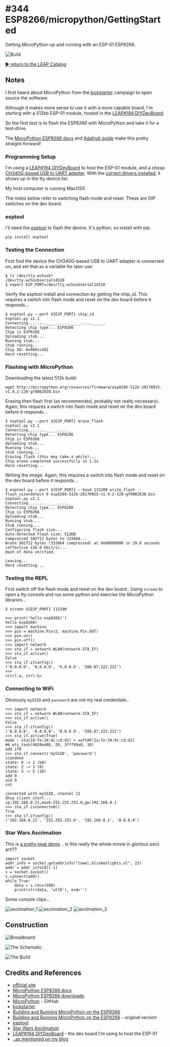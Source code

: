# #344 ESP8266/micropython/GettingStarted

Getting MicroPython up and running with an ESP-01 ESP8266.

![Build](./assets/GettingStarted_build.jpg?raw=true)

[:arrow_forward: return to the LEAP Catalog](https://leap.tardate.com)

## Notes

I first heard about MicroPython from the [kickstarter](http://www.kickstarter.com/projects/214379695/micro-python-python-for-microcontrollers)
campaign to open source the software.

Although it makes more sense to use it with a more capable board, I'm starting with a 512kb ESP-01 module,
hosted in the [LEAP#194 DIYDevBoard](../../DIYDevBoard).

So the first test is to flash the ESP8266 with MicroPython and take it for a test-drive.

The
[MicroPython ESP8266 docs](http://docs.micropython.org/en/latest/esp8266/) and
[Adafruit guide](https://learn.adafruit.com/micropython-basics-how-to-load-micropython-on-a-board)
make this pretty straight-forward!


### Programming Setup

I'm using a [LEAP#194 DIYDevBoard](../../DIYDevBoard) to host the ESP-01 module,
and a cheap [CH340G-based USB to UART adapter](https://www.aliexpress.com/item/CH340-module-USB-to-TTL-CH340G-upgrade-download-a-small-wire-brush-plate-STC-microcontroller-board/32354359382.html).
With the
[correct drivers installed](../../../notebook/arduino.md#arduinos-using-the-ch340g-serial-chip),
it shows up in the tty device list.

My host computer is running MacOSX.

The notes below refer to switching flash mode and reset. These are DIP switches on the dev board.

### esptool

I'll need the [esptool](https://github.com/themadinventor/esptool) to flash the device.
It's python, so install with pip.

```
pip install esptool
```

### Testing the Connection

First find the device the CH340G-based USB to UART adapter is connected on, and set that as a variable for later use:

```
$ ls /dev/tty.wchusb*
/dev/tty.wchusbserial14510
$ export ESP_PORT=/dev/tty.wchusbserial14510
```

Verify the esptool install and connection by getting the chip_id.
This requires a switch into flash mode and reset on the dev board before it responds...

```
$ esptool.py --port ${ESP_PORT} chip_id
esptool.py v2.1
Connecting........_____....._____....._____.
Detecting chip type... ESP8266
Chip is ESP8266
Uploading stub...
Running stub...
Stub running...
Chip ID: 0x009ccdd2
Hard resetting...
```

### Flashing with MicroPython

Downloading the latest 512k build:

```
wget http://micropython.org/resources/firmware/esp8266-512k-20170925-v1.9.2-120-gf0082630.bin
```

Erasing then flash first (as recommended, probably not really necessary).
Again, this requires a switch into flash mode and reset on the dev board before it responds...

```
$ esptool.py --port ${ESP_PORT} erase_flash
esptool.py v2.1
Connecting........_____....._
Detecting chip type... ESP8266
Chip is ESP8266
Uploading stub...
Running stub...
Stub running...
Erasing flash (this may take a while)...
Chip erase completed successfully in 1.2s
Hard resetting...
```

Writing the image.
Again, this requires a switch into flash mode and reset on the dev board before it responds...

```
$ esptool.py --port ${ESP_PORT} --baud 115200 write_flash --flash_size=detect 0 esp8266-512k-20170925-v1.9.2-120-gf0082630.bin
esptool.py v2.1
Connecting........_____....._
Detecting chip type... ESP8266
Chip is ESP8266
Uploading stub...
Running stub...
Stub running...
Configuring flash size...
Auto-detected Flash size: 512KB
Compressed 502712 bytes to 333664...
Wrote 502712 bytes (333664 compressed) at 0x00000000 in 29.8 seconds (effective 134.8 kbit/s)...
Hash of data verified.

Leaving...
Hard resetting...
```

### Testing the REPL

First switch off the flash mode and reset on the dev board..
Using `screen` to open a tty console and run some python and exercise the MicroPython libraries...


```
$ screen ${ESP_PORT} 115200

>>> print('hello esp8266!')
hello esp8266!
>>> import machine
>>> pin = machine.Pin(2, machine.Pin.OUT)
>>> pin.on()
>>> pin.off()
>>> import network
>>> sta_if = network.WLAN(network.STA_IF)
>>> sta_if.active()
False
>>> sta_if.ifconfig()
('0.0.0.0', '0.0.0.0', '0.0.0.0', '208.67.222.222')
>>>
<ctrl-a, ctrl-k>
```

### Connecting to WiFi

Obviously `mySSID` and `password` are not my real credentials..

```
>>> import network
>>> sta_if = network.WLAN(network.STA_IF)
>>> sta_if.active()
False
>>> sta_if.ifconfig()
('0.0.0.0', '0.0.0.0', '0.0.0.0', '208.67.222.222')
>>> sta_if.active(True)
mode : sta(18:fe:34:9c:cd:d2) + softAP(1a:fe:34:9c:cd:d2)
#6 ets_task(4020ed88, 28, 3fff99a8, 10)
add if0
>>> sta_if.connect('mySSID', 'password')
scandone
state: 0 -> 2 (b0)
state: 2 -> 3 (0)
state: 3 -> 5 (10)
add 0
aid 9
cnt

connected with mySSID, channel 11
dhcp client start...
ip:192.168.0.21,mask:255.255.255.0,gw:192.168.0.1
>>> sta_if.isconnected()
True
>>> sta_if.ifconfig()
('192.168.0.21', '255.255.255.0', '192.168.0.1', '8.8.8.8')
```

### Star Wars Asciimation

This is [a pretty neat demo](http://docs.micropython.org/en/latest/esp8266/esp8266/tutorial/network_tcp.html#star-wars-asciimation)
.. is this really the whole movie in glorious ascii art!??

```
import socket
addr_info = socket.getaddrinfo("towel.blinkenlights.nl", 23)
addr = addr_info[0][-1]
s = socket.socket()
s.connect(addr)
while True:
    data = s.recv(500)
    print(str(data, 'utf8'), end='')
```

Some console clips...

![asciimation_1](./assets/asciimation_1.png?raw=true)
![asciimation_2](./assets/asciimation_2.png?raw=true)
![asciimation_3](./assets/asciimation_3.png?raw=true)

## Construction

![Breadboard](./assets/GettingStarted_bb.jpg?raw=true)

![The Schematic](./assets/GettingStarted_schematic.jpg?raw=true)

![The Build](./assets/GettingStarted_build.jpg?raw=true)

## Credits and References
* [official site](http://www.micropython.org/)
* [MicroPython ESP8266 docs](http://docs.micropython.org/en/latest/esp8266/)
* [MicroPython ESP8266 downloads](http://micropython.org/download#esp8266)
* [MicroPython](https://github.com/micropython/micropython) - GitHub
* [kickstarter](http://www.kickstarter.com/projects/214379695/micro-python-python-for-microcontrollers)
* [Building and Running MicroPython on the ESP8266](https://learn.adafruit.com/micropython-basics-how-to-load-micropython-on-a-board)
* [Building and Running MicroPython on the ESP8266](https://learn.adafruit.com/building-and-running-micropython-on-the-esp8266?view=all) - original version
* [esptool](https://github.com/themadinventor/esptool)
* [Star Wars Asciimation](http://docs.micropython.org/en/latest/esp8266/esp8266/tutorial/network_tcp.html#star-wars-asciimation)
* [LEAP#194 DIYDevBoard](../../DIYDevBoard) - the dev board I'm using to host the ESP-01
* [..as mentioned on my blog](https://blog.tardate.com/2017/09/leap344-micropython-on-the-esp8266.html)
